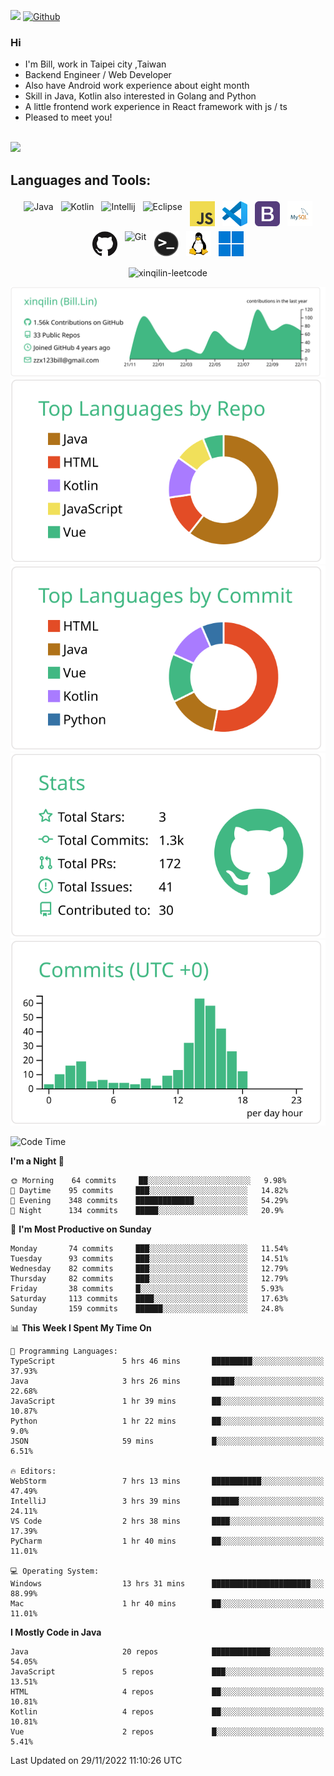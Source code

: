  
![](https://visitor-badge.laobi.icu/badge?page_id=xinqilin.xinqilin)
[![Github](https://img.shields.io/github/followers/xinqilin?label=Follow&style=social)](https://github.com/xinqilin)

### Hi 

- I'm Bill, work in Taipei city ,Taiwan
- Backend Engineer / Web Developer
- Also have Android work experience about eight month
- Skill in Java, Kotlin also interested in Golang and Python
- A little frontend work experience in React framework with js / ts
- Pleased to meet you!


<br />
<img src="https://github-profile-trophy.vercel.app/?username=xinqilin&column=7&margin-w=15" />

## Languages and Tools:
<p align="center">
<img src="https://raw.githubusercontent.com/jmnote/z-icons/master/svg/java.svg" alt="Java" height="40" style="vertical-align:top; margin:4px">
<img src="https://img.icons8.com/color/48/000000/kotlin.png"/  alt="Kotlin" height="40" style="vertical-align:top; margin:4px">
<img src="https://img.icons8.com/color/48/000000/intellij-idea.png" alt="Intellij" height="40" style="vertical-align:top; margin:4px"/>
<img src="https://img.icons8.com/ios-filled/50/000000/java-eclipse.png" alt="Eclipse" height="40" style="vertical-align:top; margin:4px"/>

<img src="https://raw.githubusercontent.com/github/explore/80688e429a7d4ef2fca1e82350fe8e3517d3494d/topics/javascript/javascript.png" alt="Javascript" height="40" style="vertical-align:top; margin:4px">
<img src="https://raw.githubusercontent.com/github/explore/80688e429a7d4ef2fca1e82350fe8e3517d3494d/topics/visual-studio-code/visual-studio-code.png" alt="VS Code" height="40" style="vertical-align:top; margin:4px">
<img src="https://raw.githubusercontent.com/github/explore/80688e429a7d4ef2fca1e82350fe8e3517d3494d/topics/bootstrap/bootstrap.png" alt="Bootstrap" height="40" style="vertical-align:top; margin:4px">
<img src="https://raw.githubusercontent.com/github/explore/80688e429a7d4ef2fca1e82350fe8e3517d3494d/topics/mysql/mysql.png" alt="MySQL" height="40" style="vertical-align:top; margin:4px">
<img src="https://raw.githubusercontent.com/github/explore/78df643247d429f6cc873026c0622819ad797942/topics/github/github.png" alt="Github" height="40" style="vertical-align:top; margin:4px">

<img src="https://raw.githubusercontent.com/jmnote/z-icons/master/svg/git.svg" alt="Git" height="40" style="vertical-align:top; margin:4px">
<img src="https://raw.githubusercontent.com/github/explore/80688e429a7d4ef2fca1e82350fe8e3517d3494d/topics/terminal/terminal.png" alt="Terminal" height="40" style="vertical-align:top; margin:4px">
<img src="https://raw.githubusercontent.com/github/explore/80688e429a7d4ef2fca1e82350fe8e3517d3494d/topics/linux/linux.png" alt="Linux" height="40" style="vertical-align:top; margin:4px" alt="Windows" height="40" style="vertical-align:top; margin:4px">
<img src="https://raw.githubusercontent.com/github/explore/80688e429a7d4ef2fca1e82350fe8e3517d3494d/topics/windows/windows.png" alt="Windows" height="40" style="vertical-align:top; margin:4px">

</p>

<p align="center"><img  src="https://leetcode.card.workers.dev/?username=xinqilin&theme=auto" alt="xinqilin-leetcode" /></p>

<!-- <div width="100%">   
 <a href="https://readme-stats-cfgj2cxdy.vercel.app/api?username=xinqilin&count_private=true&show_icons=true&theme=algolia">
   <img  align="left" src="https://github-readme-stats.vercel.app/api?username=xinqilin&show_icons=true&theme=algolia&card_width=4" width="400"/>
 </a>
 <a href="https://readme-stats-cfgj2cxdy.vercel.app/api/top-langs/?username=xinqilin&hide=php,html,css&theme=algolia">
  <img  align="right" src="https://github-readme-stats.vercel.app/api/top-langs/?username=xinqilin&hide=html,css&theme=algolia&langs_count=10&layout=compact" />
 </a>
</div> -->

<div align="center">

[![](https://raw.githubusercontent.com/xinqilin/xinqilin/master/profile-summary-card-output/vue/0-profile-details.svg)](https://github.com/vn7n24fzkq/github-profile-summary-cards)
[![](https://raw.githubusercontent.com/xinqilin/xinqilin/master/profile-summary-card-output/vue/1-repos-per-language.svg)](https://github.com/vn7n24fzkq/github-profile-summary-cards) [![](https://raw.githubusercontent.com/xinqilin/xinqilin/master/profile-summary-card-output/vue/2-most-commit-language.svg)](https://github.com/vn7n24fzkq/github-profile-summary-cards)
[![](https://raw.githubusercontent.com/xinqilin/xinqilin/master/profile-summary-card-output/vue/3-stats.svg)](https://github.com/vn7n24fzkq/github-profile-summary-cards) [![](https://raw.githubusercontent.com/xinqilin/xinqilin/master/profile-summary-card-output/vue/4-productive-time.svg)](https://github.com/vn7n24fzkq/github-profile-summary-cards)

</div>
 
<!--START_SECTION:waka-->
![Code Time](http://img.shields.io/badge/Code%20Time-983%20hrs%2055%20mins-blue)

**I'm a Night 🦉** 

```text
🌞 Morning    64 commits     ██░░░░░░░░░░░░░░░░░░░░░░░   9.98% 
🌆 Daytime    95 commits     ███░░░░░░░░░░░░░░░░░░░░░░   14.82% 
🌃 Evening    348 commits    █████████████░░░░░░░░░░░░   54.29% 
🌙 Night      134 commits    █████░░░░░░░░░░░░░░░░░░░░   20.9%

```
📅 **I'm Most Productive on Sunday** 

```text
Monday       74 commits     ███░░░░░░░░░░░░░░░░░░░░░░   11.54% 
Tuesday      93 commits     ███░░░░░░░░░░░░░░░░░░░░░░   14.51% 
Wednesday    82 commits     ███░░░░░░░░░░░░░░░░░░░░░░   12.79% 
Thursday     82 commits     ███░░░░░░░░░░░░░░░░░░░░░░   12.79% 
Friday       38 commits     █░░░░░░░░░░░░░░░░░░░░░░░░   5.93% 
Saturday     113 commits    ████░░░░░░░░░░░░░░░░░░░░░   17.63% 
Sunday       159 commits    ██████░░░░░░░░░░░░░░░░░░░   24.8%

```


📊 **This Week I Spent My Time On** 

```text
💬 Programming Languages: 
TypeScript               5 hrs 46 mins       █████████░░░░░░░░░░░░░░░░   37.93% 
Java                     3 hrs 26 mins       █████░░░░░░░░░░░░░░░░░░░░   22.68% 
JavaScript               1 hr 39 mins        ██░░░░░░░░░░░░░░░░░░░░░░░   10.87% 
Python                   1 hr 22 mins        ██░░░░░░░░░░░░░░░░░░░░░░░   9.0% 
JSON                     59 mins             █░░░░░░░░░░░░░░░░░░░░░░░░   6.51%

🔥 Editors: 
WebStorm                 7 hrs 13 mins       ███████████░░░░░░░░░░░░░░   47.49% 
IntelliJ                 3 hrs 39 mins       ██████░░░░░░░░░░░░░░░░░░░   24.11% 
VS Code                  2 hrs 38 mins       ████░░░░░░░░░░░░░░░░░░░░░   17.39% 
PyCharm                  1 hr 40 mins        ██░░░░░░░░░░░░░░░░░░░░░░░   11.01%

💻 Operating System: 
Windows                  13 hrs 31 mins      ██████████████████████░░░   88.99% 
Mac                      1 hr 40 mins        ██░░░░░░░░░░░░░░░░░░░░░░░   11.01%

```

**I Mostly Code in Java** 

```text
Java                     20 repos            █████████████░░░░░░░░░░░░   54.05% 
JavaScript               5 repos             ███░░░░░░░░░░░░░░░░░░░░░░   13.51% 
HTML                     4 repos             ██░░░░░░░░░░░░░░░░░░░░░░░   10.81% 
Kotlin                   4 repos             ██░░░░░░░░░░░░░░░░░░░░░░░   10.81% 
Vue                      2 repos             █░░░░░░░░░░░░░░░░░░░░░░░░   5.41%

```



 Last Updated on 29/11/2022 11:10:26 UTC
<!--END_SECTION:waka-->
 
 
<!-- <img src="https://wakatime.com/share/@abb22933-8532-4f24-8a13-e9e97bfee0f0/e937d23b-e152-4ff2-8509-e5b981912493.svg"  alt="Coding Chart" style="border-radius: 10px;border: solid 10px;" /> -->


